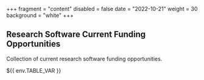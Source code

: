+++
fragment = "content"
disabled = false
date = "2022-10-21"
weight = 30
background = "white"
+++

## Research Software Current Funding Opportunities

Collection of current research software funding opportunities.

<style>
    body .tablelines table, 
    body .tablelines td, 
    body .tablelines th {
        border: 1px solid black; padding:10px;
    }
    th {
      text-align: left;
    }
    td {
      vertical-align: bottom;
    }
</style>

${{ env.TABLE_VAR }}
